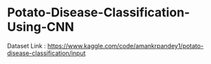 # Potato-Disease-Classification-Using-CNN

Dataset Link : https://www.kaggle.com/code/amankrpandey1/potato-disease-classification/input
